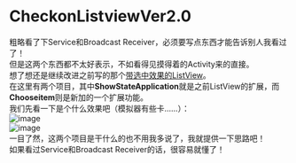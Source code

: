# CheckonListviewVer2.0

粗略看了下Service和Broadcast Receiver，必须要写点东西才能告诉别人我看过了！<br>
但是这两个东西都不太好表示，不如看得见摸得着的Activity来的直接。<br>
想了想还是继续改进之前写的那个[带选中效果的ListView](https://github.com/moiling/CheckOnListViewDemo)。<br>
在这里有两个项目，其中**ShowStateApplication**就是之前ListView的扩展，而**Chooseitem**则是新加的一个扩展功能。<br>
我们先看一下是个什么效果吧（模拟器有些卡……）：<br>
![image](https://github.com/moiling/CheckonListviewVer2.0/blob/master/art/1.gif?raw=true)<br>
![image](https://github.com/moiling/CheckonListviewVer2.0/blob/master/art/1.gif?raw=true)<br>
一目了然，这两个项目是干什么的也不用我多说了，我就提供一下思路吧！<br>
如果看过Service和Broadcast Receiver的话，很容易就懂了！<br>
